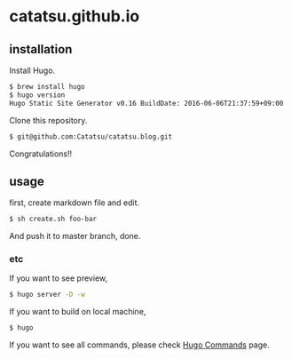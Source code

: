 # catatsu.github.io
## installation
Install Hugo.

```bash
$ brew install hugo
$ hugo version
Hugo Static Site Generator v0.16 BuildDate: 2016-06-06T21:37:59+09:00
```

Clone this repository.

```bash
$ git@github.com:Catatsu/catatsu.blog.git
```

Congratulations!! 

## usage
first, create markdown file and edit.

```bash
$ sh create.sh foo-bar
```

And push it to master branch, done.

### etc
If you want to see preview,

```bash
$ hugo server -D -w
```

If you want to build on local machine,

```bash
$ hugo
```

If you want to see all commands, please check [Hugo Commands](https://gohugo.io/commands/) page.


